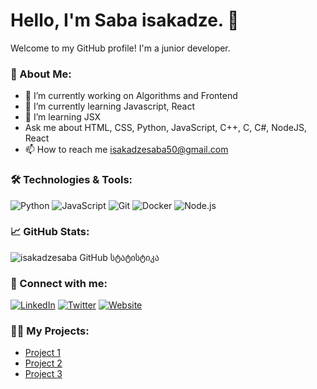 # Hello, I'm Saba isakadze. 👋

Welcome to my GitHub profile! I'm a junior developer.

### 🚀 About Me:
- 🔭 I’m currently working on Algorithms and Frontend
- 🌱 I’m currently learning Javascript, React
- 🌱 I’m learning JSX
- Ask me about HTML, CSS, Python, JavaScript, C++, C, C#, NodeJS, React
- 📫 How to reach me isakadzesaba50@gmail.com

### 🛠️ Technologies & Tools:
![Python](https://img.shields.io/badge/Python-3776AB?style=flat&logo=python&logoColor=white)
![JavaScript](https://img.shields.io/badge/JavaScript-F7DF1E?style=flat&logo=javascript&logoColor=black)
![Git](https://img.shields.io/badge/Git-F05032?style=flat&logo=git&logoColor=white)
![Docker](https://img.shields.io/badge/Docker-2496ED?style=flat&logo=docker&logoColor=white)
![Node.js](https://img.shields.io/badge/Node.js-339933?style=flat&logo=node.js&logoColor=white)

### 📈 GitHub Stats:
![isakadzesaba GitHub სტატისტიკა](https://github-readme-stats.vercel.app/api?username=isakadzesaba&show_icons=true&theme=radical)

### 🔗 Connect with me:
[![LinkedIn](https://img.shields.io/badge/LinkedIn-0077B5?style=flat&logo=linkedin&logoColor=white)](https://www.linkedin.com/in/yourname)
[![Twitter](https://img.shields.io/badge/Twitter-1DA1F2?style=flat&logo=twitter&logoColor=white)](https://twitter.com/yourname)
[![Website](https://img.shields.io/badge/Website-000000?style=flat&logo=Google-Chrome&logoColor=white)](https://yourwebsite.com)

### 🧑‍💻 My Projects:
- [Project 1](https://github.com/yourusername/project1)
- [Project 2](https://github.com/yourusername/project2)
- [Project 3](https://github.com/yourusername/project3)
